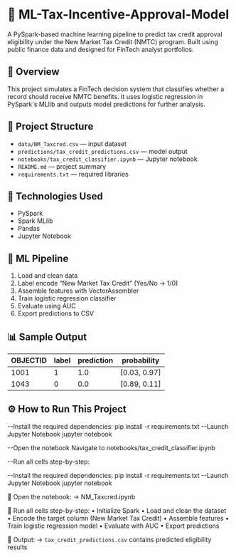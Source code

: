 # 💼 ML-Tax-Incentive-Approval-Model

A PySpark-based machine learning pipeline to predict tax credit approval eligibility under the New Market Tax Credit (NMTC) program. Built using public finance data and designed for FinTech analyst portfolios.

## 🚀 Overview

This project simulates a FinTech decision system that classifies whether a record should receive NMTC benefits. It uses logistic regression in PySpark's MLlib and outputs model predictions for further analysis.

## 📁 Project Structure

- `data/NM_Taxcred.csv` — input dataset  
- `predictions/tax_credit_predictions.csv` — model output  
- `notebooks/tax_credit_classifier.ipynb` — Jupyter notebook  
- `README.md` — project summary  
- `requirements.txt` — required libraries

## 🔧 Technologies Used

- PySpark
- Spark MLlib
- Pandas
- Jupyter Notebook

## 🧠 ML Pipeline

1. Load and clean data
2. Label encode “New Market Tax Credit” (Yes/No → 1/0)
3. Assemble features with VectorAssembler
4. Train logistic regression classifier
5. Evaluate using AUC
6. Export predictions to CSV

## 📊 Sample Output

| OBJECTID | label | prediction | probability         |
|----------|-------|------------|---------------------|
| 1001     | 1     | 1.0        | [0.03, 0.97]        |
| 1043     | 0     | 0.0        | [0.89, 0.11]        |




## ⚙️ How to Run This Project

--Install the required dependencies:
pip install -r requirements.txt
--Launch Jupyter Notebook
jupyter notebook

--Open the notebook
Navigate to notebooks/tax_credit_classifier.ipynb

--Run all cells step-by-step:

--Install the required dependencies:
pip install -r requirements.txt
--Launch Jupyter Notebook
jupyter notebook

📂 Open the notebook:
→ NM_Taxcred.ipynb

🚀 Run all cells step-by-step:
• Initialize Spark
• Load and clean the dataset
• Encode the target column (New Market Tax Credit)
• Assemble features
• Train logistic regression model
• Evaluate with AUC
• Export predictions

📁 Output:
→ `tax_credit_predictions.csv` contains predicted eligibility results


